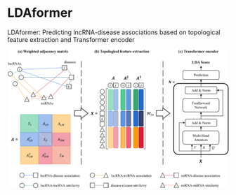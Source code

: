 # LDAformer
 LDAformer: Predicting lncRNA-disease associations based on topological feature extraction and Transformer encoder
 
![LDAformer](files/imgs/LDAformer.jpg)
